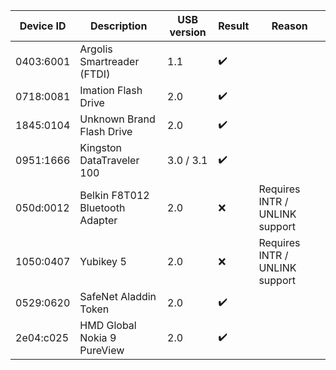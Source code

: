 | Device ID | Description                            | USB version | Result             | Reason                               |
|-----------|----------------------------------------|-------------|--------------------|--------------------------------------|
| 0403:6001 | Argolis Smartreader (FTDI)             | 1.1         | :heavy_check_mark: |                                      |
| 0718:0081 | Imation Flash Drive                    | 2.0         | :heavy_check_mark: |                                      |
| 1845:0104 | Unknown Brand Flash Drive              | 2.0         | :heavy_check_mark: |                                      |
| 0951:1666 | Kingston DataTraveler 100              | 3.0 / 3.1   | :heavy_check_mark: |                                      |
| 050d:0012 | Belkin F8T012 Bluetooth Adapter        | 2.0         | :x:                | Requires INTR / UNLINK support       |
| 1050:0407 | Yubikey 5                              | 2.0         | :x:                | Requires INTR / UNLINK support       |
| 0529:0620 | SafeNet Aladdin Token                  | 2.0         | :heavy_check_mark: |                                      |
| 2e04:c025 | HMD Global Nokia 9 PureView            | 2.0         | :heavy_check_mark: |                                      |
